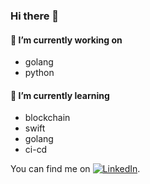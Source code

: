 ### Hi there 👋

#### 🔭 I’m currently working on 
* golang
* python

#### 🌱 I’m currently learning 

* blockchain
* swift
* golang
* ci-cd

You can find me on [![LinkedIn][3.2]][1].

[1]: https://www.linkedin.com/in/yaroslav-bliznyuk-6a6571184/
[3.2]: https://raw.githubusercontent.com/MartinHeinz/MartinHeinz/master/linkedin-3-16.png (LinkedIn icon without padding)

<!--
**ppdraga/ppdraga** is a ✨ _special_ ✨ repository because its `README.md` (this file) appears on your GitHub profile.

Here are some ideas to get you started:

- 🔭 I’m currently working on ...
- 🌱 I’m currently learning ...
- 👯 I’m looking to collaborate on ...
- 🤔 I’m looking for help with ...
- 💬 Ask me about ...
- 📫 How to reach me: ...
- 😄 Pronouns: ...
- ⚡ Fun fact: ...
-->
